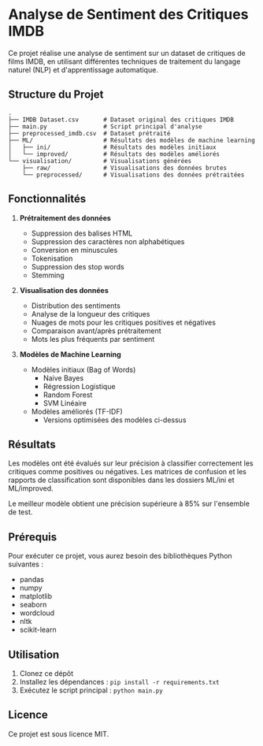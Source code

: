 # Analyse de Sentiment des Critiques IMDB

Ce projet réalise une analyse de sentiment sur un dataset de critiques de films IMDB, en utilisant différentes techniques de traitement du langage naturel (NLP) et d'apprentissage automatique.

## Structure du Projet

```
.
├── IMDB Dataset.csv       # Dataset original des critiques IMDB
├── main.py                # Script principal d'analyse
├── preprocessed_imdb.csv  # Dataset prétraité
├── ML/                    # Résultats des modèles de machine learning
│   ├── ini/               # Résultats des modèles initiaux
│   └── improved/          # Résultats des modèles améliorés
└── visualisation/         # Visualisations générées
    ├── raw/               # Visualisations des données brutes
    └── preprocessed/      # Visualisations des données prétraitées
```

## Fonctionnalités

1. **Prétraitement des données**
   - Suppression des balises HTML
   - Suppression des caractères non alphabétiques
   - Conversion en minuscules
   - Tokenisation
   - Suppression des stop words
   - Stemming

2. **Visualisation des données**
   - Distribution des sentiments
   - Analyse de la longueur des critiques
   - Nuages de mots pour les critiques positives et négatives
   - Comparaison avant/après prétraitement
   - Mots les plus fréquents par sentiment

3. **Modèles de Machine Learning**
   - Modèles initiaux (Bag of Words)
     - Naive Bayes
     - Régression Logistique
     - Random Forest
     - SVM Linéaire
   - Modèles améliorés (TF-IDF)
     - Versions optimisées des modèles ci-dessus

## Résultats

Les modèles ont été évalués sur leur précision à classifier correctement les critiques comme positives ou négatives. Les matrices de confusion et les rapports de classification sont disponibles dans les dossiers ML/ini et ML/improved.

Le meilleur modèle obtient une précision supérieure à 85% sur l'ensemble de test.

## Prérequis

Pour exécuter ce projet, vous aurez besoin des bibliothèques Python suivantes :

- pandas
- numpy
- matplotlib
- seaborn
- wordcloud
- nltk
- scikit-learn

## Utilisation

1. Clonez ce dépôt
2. Installez les dépendances : `pip install -r requirements.txt`
3. Exécutez le script principal : `python main.py`

## Licence

Ce projet est sous licence MIT.
